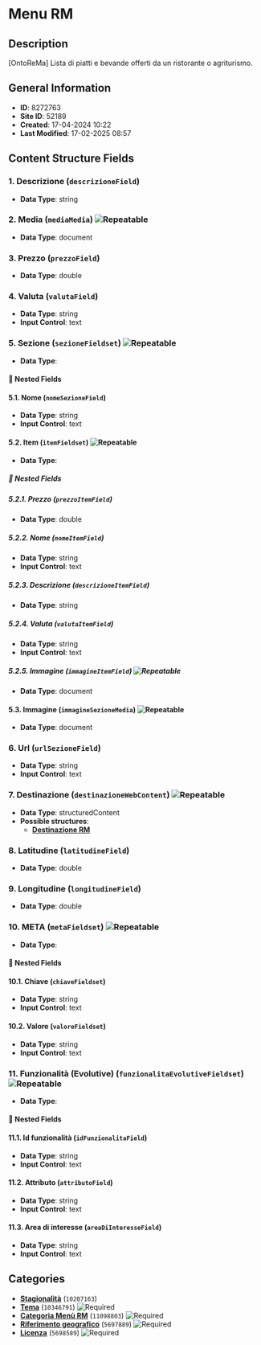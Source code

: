 # Menu RM

## Description
[OntoReMa] Lista di piatti e bevande offerti da un ristorante o agriturismo.
## General Information
- **ID**: 8272763
- **Site ID**: 52189
- **Created**: 17-04-2024 10:22
- **Last Modified**: 17-02-2025 08:57

## Content Structure Fields
### 1. Descrizione (`descrizioneField`) 
- **Data Type**: string

### 2. Media (`mediaMedia`) ![Repeatable](https://img.shields.io/badge/🔄Repeatable-blue.svg)
- **Data Type**: document

### 3. Prezzo (`prezzoField`) 
- **Data Type**: double

### 4. Valuta (`valutaField`) 
- **Data Type**: string
- **Input Control**: text

### 5. Sezione (`sezioneFieldset`) ![Repeatable](https://img.shields.io/badge/🔄Repeatable-blue.svg)
- **Data Type**: 
#### 📁 Nested Fields
#### 5.1. Nome (`nomeSezioneField`) 
- **Data Type**: string
- **Input Control**: text

#### 5.2. Item (`itemFieldset`) ![Repeatable](https://img.shields.io/badge/🔄Repeatable-blue.svg)
- **Data Type**: 
##### 📁 Nested Fields
##### 5.2.1. Prezzo (`prezzoItemField`) 
- **Data Type**: double

##### 5.2.2. Nome (`nomeItemField`) 
- **Data Type**: string
- **Input Control**: text

##### 5.2.3. Descrizione (`descrizioneItemField`) 
- **Data Type**: string

##### 5.2.4.  Valuta (`valutaItemField`) 
- **Data Type**: string
- **Input Control**: text

##### 5.2.5. Immagine (`immagineItemField`) ![Repeatable](https://img.shields.io/badge/🔄Repeatable-blue.svg)
- **Data Type**: document


#### 5.3. Immagine (`immagineSezioneMedia`) ![Repeatable](https://img.shields.io/badge/🔄Repeatable-blue.svg)
- **Data Type**: document


### 6. Url (`urlSezioneField`) 
- **Data Type**: string
- **Input Control**: text

### 7. Destinazione (`destinazioneWebContent`) ![Repeatable](https://img.shields.io/badge/🔄Repeatable-blue.svg)
- **Data Type**: structuredContent
- **Possible structures**:
  - **[Destinazione RM](../../contentStructure/destinazione-rm/README.md)**

### 8. Latitudine (`latitudineField`) 
- **Data Type**: double

### 9. Longitudine (`longitudineField`) 
- **Data Type**: double

### 10. META (`metaFieldset`) ![Repeatable](https://img.shields.io/badge/🔄Repeatable-blue.svg)
- **Data Type**: 
#### 📁 Nested Fields
#### 10.1. Chiave (`chiaveFieldset`) 
- **Data Type**: string
- **Input Control**: text

#### 10.2. Valore (`valoreFieldset`) 
- **Data Type**: string
- **Input Control**: text


### 11. Funzionalità (Evolutive) (`funzionalitaEvolutiveFieldset`) ![Repeatable](https://img.shields.io/badge/🔄Repeatable-blue.svg)
- **Data Type**: 
#### 📁 Nested Fields
#### 11.1. Id funzionalità (`idFunzionalitaField`) 
- **Data Type**: string
- **Input Control**: text

#### 11.2. Attributo (`attributoField`) 
- **Data Type**: string
- **Input Control**: text

#### 11.3. Area di interesse (`areaDiInteresseField`) 
- **Data Type**: string
- **Input Control**: text


## Categories
- **[Stagionalità](../../categories/stagionalità.md)** (`10207163`) 
- **[Tema](../../categories/tema.md)** (`10346791`) ![Required](https://img.shields.io/badge/*Required-red.svg)
- **[Categoria Menù RM](../../categories/categoria-menù-rm.md)** (`11098803`) ![Required](https://img.shields.io/badge/*Required-red.svg)
- **[Riferimento geografico](../../categories/riferimento-geografico.md)** (`5697889`) ![Required](https://img.shields.io/badge/*Required-red.svg)
- **[Licenza](../../categories/licenza.md)** (`5698589`) ![Required](https://img.shields.io/badge/*Required-red.svg)
